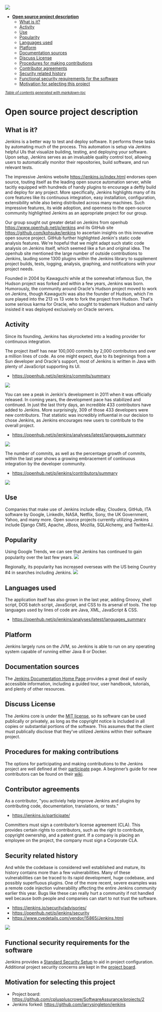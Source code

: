 ![](assets/markdown-img-paste-20170909112804883.png)

- [**Open source project description**](#--open-source-project-description--)
  * [What is it?](#what-is-it-)
  * [Activity](#activity)
  * [Use](#use)
  * [Popularity](#popularity)
  * [Languages used](#languages-used)
  * [Platform](#platform)
  * [Documentation sources](#documentation-sources)
  * [Discuss License](#discuss-license)
  * [Procedures for making contributions](#procedures-for-making-contributions)
  * [Contributor agreements](#contributor-agreements)
  * [Security related history](#security-related-history)
  * [Functional security requirements for the software](#functional-security-requirements-for-the-software)
  * [Motivation for selecting this project](#motivation-for-selecting-this-project)

<small><i><a href='http://ecotrust-canada.github.io/markdown-toc/'>Table of contents generated with markdown-toc</a></i></small>



# **Open source project description**
 
## What is it?
 Jenkins is a better way to test and deploy software.  It performs these tasks by automating much of the process.  This automation is setup via Jenkins helpful UIs that visualize building, testing, and deploying your software.  Upon setup, Jenkins serves as an invaluable quality control tool, allowing users to automatically monitor their repositories, build software, and run relevant tests.

 The impressive Jenkins website https://jenkins.io/index.html endorses open source, touting itself as the leading open source automation server, while tacitly equipped with hundreds of handy plugins to encourage a deftly build and deploy for any project.  More specifically, Jenkins highlights many of its core features like its continuous integration, easy installation, configuration, extensibility while also being distributed across many machines.  Such impressive features, its wide adoption, and openness to the open-source community highlighted Jenkins as an appropriate project for our group.

 Our group sought out greater detail on Jenkins from openhub https://www.openhub.net/p/jenkins and its GitHub site https://github.com/kohsuke/jenkins to ascertain insights on this innovative open source project.  GitHub further highlighted Jenkin's static code analysis features.  We're hopeful that we might adapt such static code analysis on Jenkins itself,  which seemed like a fun and original idea.  The openhub site mentioned the large number of outside contributions to Jenkins, lauding some 1300 plugins within the Jenkins library to supplement project builds, tests, logging, analysis, graphing, and notifications with your project needs.  

 Founded in 2004 by Kawaguchi while at the somewhat infamous Sun, the Hudson project was forked and within a few years, Jenkins was born. Humorously, the community around Oracle's Hudson project moved to work on Jenkins, though Kawaguchi was also the founder of Hudson, which I'm sure played into the 213 vs 13 vote to fork the project from Hudson.  That's some serious karma for Oracle, who sought to trademark Hudson and vainly insisted it was deployed exclusively on Oracle servers.


## Activity

Since its founding, Jenkins has skyrocketed into a leading provider for continuous integration.  

The project itself has near 100,000 commits by 2,000 contributors and over a million lines of code.  As one might expect, due to its beginnings from a Sun developer and Oracle's support, most of Jenkins is written in Java with plenty of JavaScript supporting its UI.  
* https://openhub.net/p/jenkins/commits/summary

![](assets/markdown-img-paste-20170909112134478.png)

You can see a peak in Jenkin's development in 2011 when it was officially released.  In coming years, the development pace has stabilized and continued.  In just the last thirty days, an incredible 433 contributors have added to Jenkins.  More surprisingly, 309 of those 433 developers were new contributors.  That statistic was incredibly influential in our decision to chose Jenkins, as Jenkins encourages new users to contribute to the overall project.   
* https://openhub.net/p/jenkins/analyses/latest/languages_summary

![](assets/markdown-img-paste-2017090911553318.png)

The number of commits, as well as the percentage growth of commits, within the last year shows a growing embracement of continuous integration by the developer community.  
* https://openhub.net/p/jenkins/contributors/summary

![](assets/markdown-img-paste-20170909114858928.png)

## Use

Companies that make use of Jenkins include eBay, Cloudera, GitHub, ITA software by Google, LinkedIn, NASA, Netflix, Sony, the UK Government, Yahoo, and many more.  Open source projects currently utilizing Jenkins include Django CMS, Apache, JBoss, Mozilla, SQLAlchemy, and Twitter4J.

## Popularity

Using Google Trends, we can see that Jenkins has continued to gain popularity over the last few years.
![](assets/markdown-img-paste-20170909123303852.png)

Regionally, its popularity has increased overseas with the US being Country #4 in searches including Jenkins.
![](assets/markdown-img-paste-20170909123424538.png)

 ## Languages used

The application itself has also grown in the last year, adding Groovy, shell script, DOS batch script, JavaScript, and CSS to its arsenal of tools. The top languages used by lines of code are Java, XML, JavaScript & CSS.
* https://openhub.net/p/jenkins/analyses/latest/languages_summary

 ## Platform

Jenkins largely runs on the JVM, so Jenkins is able to run on any operating system capable of running either Java 8 or Docker.

## Documentation sources

The [Jenkins Documentation Home Page](https://jenkins.io/doc/) provides a great deal of easily accessible information, including a guided tour, user handbook, tutorials, and plenty of other resources.

## Discuss License

The Jenkins core is under the [MIT license](https://opensource.org/licenses/MIT), so its software can be used publically or privately, as long as the copyright notice is included in all copies or substantial portions of the software.  This assumes that the client must publically disclose that they've utilized Jenkins within their software project.

## Procedures for making contributions

The options for participating and making contributions to the Jenkins project are well defined at their [participate](https://jenkins.io/participate/) page. A beginner’s guide for new contributors can be found on their [wiki](https://wiki.jenkins.io/display/JENKINS/Beginners+Guide+to+Contributing). 

## Contributor agreements
As a contributor, "you activiely help improve Jenkins and plugins by contributing code, documentation, translations, or tests."
* https://jenkins.io/participate/

Committers must sign a contributor’s license agreement (CLA). This provides certain rights to contributors, such as the right to contribute, copyright ownership, and a patent grant. If a company is placing an employee on the project, the company must sign a Corporate CLA.
	
## Security related history

And while the codebase is considered well established and mature, its history contains more than a few vulnerabilities.  Many of these vulnerabilities can be traced to its rapid development, huge codebase, and possibly superfluous plugins. One of the more recent, severe examples was a remote code injection vulnerability affecting the entire Jenkins community earlier this year. Bugs like these can really hurt a community if not handled well because both people and companies can start to not trust the software.

* https://jenkins.io/security/advisories/
* https://openhub.net/p/jenkins/security
* https://www.cvedetails.com/vendor/15865/Jenkins.html

![](assets/markdown-img-paste-20170909115438746.png)

## Functional security requirements for the software

Jenkins provides a [Standard Security Setup](https://wiki.jenkins.io/display/JENKINS/Standard+Security+Setup) to aid in project configuration. Additional project security concerns are kept in the [project board](https://github.com/cpluspluscrowe/SoftwareAssurance/projects/2).

## Motivation for selecting this project

* Project board: https://github.com/cpluspluscrowe/SoftwareAssurance/projects/2
* Jenkins forked: https://github.com/larrysingleton/jenkins
